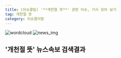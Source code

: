 ```yaml
---
title: (이슈클립) '**개천절 뜻**' 관련 이슈, 기사 모아 보기
tag: 개천절 뜻
category: 이슈클리핑
---
```

![wordcloud](https://s3.ap-northeast-2.amazonaws.com/lyrics101-wordcloud/2018-10-03-1538526878.png)
![news_img](https://user-images.githubusercontent.com/42597476/44507050-1206f400-a6e4-11e8-8d98-7ffbfebb353f.png)
## **'**개천절 뜻**'** 뉴스속보 검색결과

